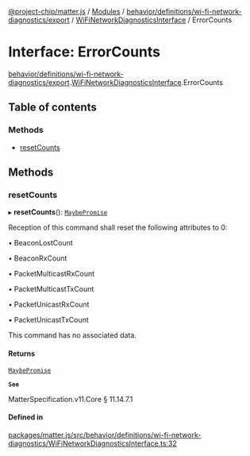 [@project-chip/matter.js](../README.md) / [Modules](../modules.md) / [behavior/definitions/wi-fi-network-diagnostics/export](../modules/behavior_definitions_wi_fi_network_diagnostics_export.md) / [WiFiNetworkDiagnosticsInterface](../modules/behavior_definitions_wi_fi_network_diagnostics_export.WiFiNetworkDiagnosticsInterface.md) / ErrorCounts

# Interface: ErrorCounts

[behavior/definitions/wi-fi-network-diagnostics/export](../modules/behavior_definitions_wi_fi_network_diagnostics_export.md).[WiFiNetworkDiagnosticsInterface](../modules/behavior_definitions_wi_fi_network_diagnostics_export.WiFiNetworkDiagnosticsInterface.md).ErrorCounts

## Table of contents

### Methods

- [resetCounts](behavior_definitions_wi_fi_network_diagnostics_export.WiFiNetworkDiagnosticsInterface.ErrorCounts.md#resetcounts)

## Methods

### resetCounts

▸ **resetCounts**(): [`MaybePromise`](../modules/util_export.md#maybepromise)

Reception of this command shall reset the following attributes to 0:

  • BeaconLostCount

  • BeaconRxCount

  • PacketMulticastRxCount

  • PacketMulticastTxCount

  • PacketUnicastRxCount

  • PacketUnicastTxCount

This command has no associated data.

#### Returns

[`MaybePromise`](../modules/util_export.md#maybepromise)

**`See`**

MatterSpecification.v11.Core § 11.14.7.1

#### Defined in

[packages/matter.js/src/behavior/definitions/wi-fi-network-diagnostics/WiFiNetworkDiagnosticsInterface.ts:32](https://github.com/project-chip/matter.js/blob/558e12c94a201592c28c7bc0743705360b3e5ca6/packages/matter.js/src/behavior/definitions/wi-fi-network-diagnostics/WiFiNetworkDiagnosticsInterface.ts#L32)
